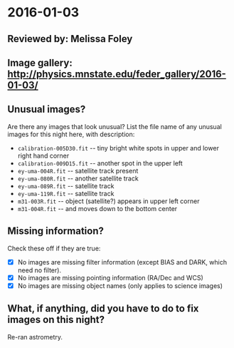 # 2016-01-03

## Reviewed by:   Melissa Foley
## Image gallery:  http://physics.mnstate.edu/feder_gallery/2016-01-03/

## Unusual images?

Are there any images that look unusual? List the file name of any unusual images for this night here, with description:

+ `calibration-005D30.fit` -- tiny bright white spots in upper and lower right hand corner
+ `calibration-009D15.fit` -- another spot in the upper left
+ `ey-uma-004R.fit` -- satellite track present
+ `ey-uma-080R.fit` -- another satellite track
+ `ey-uma-089R.fit` --  satellite track
+ `ey-uma-119R.fit` -- satellite track
+ `m31-003R.fit` -- object (satellite?) appears in upper left corner
+ `m31-004R.fit` -- and moves down to the bottom center

## Missing information?

Check these off if they are true:

- [x] No images are missing filter information (except BIAS and DARK, which need no filter).
- [x] No images are missing pointing information (RA/Dec and WCS)
- [x] No images are missing object names (only applies to science images)

## What, if anything, did you have to do to fix images on this night?

Re-ran astrometry.
